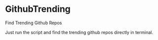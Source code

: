 # GithubTrending
Find Trending Github Repos  

Just run the script and find the trending github repos directly in terminal.

